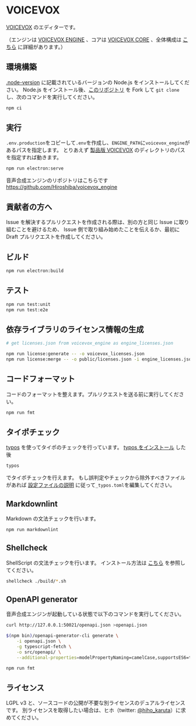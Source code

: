 # VOICEVOX

[VOICEVOX](https://voicevox.hiroshiba.jp/) のエディターです。

（エンジンは [VOICEVOX ENGINE](https://github.com/Hiroshiba/voicevox_engine/) 、コアは [VOICEVOX CORE](https://github.com/Hiroshiba/voicevox_core/) 、全体構成は [こちら](./docs/全体構成.md) に詳細があります。）

## 環境構築

[.node-version](.node-version) に記載されているバージョンの Node.js をインストールしてください。
Node.js をインストール後、[このリポジトリ](https://github.com/Hiroshiba/voicevox.git) を
Fork して `git clone` し、次のコマンドを実行してください。

```bash
npm ci
```

## 実行

`.env.production`をコピーして`.env`を作成し、`ENGINE_PATH`に`voicevox_engine`があるパスを指定します。
とりあえず [製品版 VOICEVOX](https://voicevox.hiroshiba.jp/) のディレクトリのパスを指定すれば動きます。

```bash
npm run electron:serve
```

音声合成エンジンのリポジトリはこちらです <https://github.com/Hiroshiba/voicevox_engine>

## 貢献者の方へ

Issue を解決するプルリクエストを作成される際は、別の方と同じ Issue に取り組むことを避けるため、
Issue 側で取り組み始めたことを伝えるか、最初に Draft プルリクエストを作成してください。

## ビルド

```bash
npm run electron:build
```

## テスト

```bash
npm run test:unit
npm run test:e2e
```

## 依存ライブラリのライセンス情報の生成

```bash
# get licenses.json from voicevox_engine as engine_licenses.json

npm run license:generate -- -o voicevox_licenses.json
npm run license:merge -- -o public/licenses.json -i engine_licenses.json -i voicevox_licenses.json
```

## コードフォーマット

コードのフォーマットを整えます。プルリクエストを送る前に実行してください。

```bash
npm run fmt
```

## タイポチェック

[typos](https://github.com/crate-ci/typos) を使ってタイポのチェックを行っています。
[typos をインストール](https://github.com/crate-ci/typos#install) した後

```bash
typos
```

でタイポチェックを行えます。
もし誤判定やチェックから除外すべきファイルがあれば
[設定ファイルの説明](https://github.com/crate-ci/typos#false-positives) に従って`_typos.toml`を編集してください。

## Markdownlint

Markdown の文法チェックを行います。

```bash
npm run markdownlint
```

## Shellcheck

ShellScript の文法チェックを行います。
インストール方法は [こちら](https://github.com/koalaman/shellcheck#installing) を参照してください。

```bash
shellcheck ./build/*.sh
```

## OpenAPI generator

音声合成エンジンが起動している状態で以下のコマンドを実行してください。

```bash
curl http://127.0.0.1:50021/openapi.json >openapi.json

$(npm bin)/openapi-generator-cli generate \
    -i openapi.json \
    -g typescript-fetch \
    -o src/openapi/ \
    --additional-properties=modelPropertyNaming=camelCase,supportsES6=true,withInterfaces=true,typescriptThreePlus=true

npm run fmt
```

## ライセンス

LGPL v3 と、ソースコードの公開が不要な別ライセンスのデュアルライセンスです。
別ライセンスを取得したい場合は、ヒホ（twitter: [@hiho_karuta](https://twitter.com/hiho_karuta)）に求めてください。

